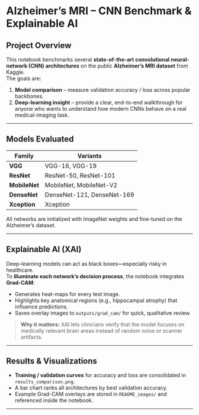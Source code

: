 # Alzheimer’s MRI – CNN Benchmark & Explainable AI

## Project Overview
This notebook benchmarks several **state-of-the-art convolutional neural-network (CNN) architectures** on the public **Alzheimer’s MRI dataset** from Kaggle.  
The goals are:

1. **Model comparison** – measure validation accuracy / loss across popular backbones.  
2. **Deep-learning insight** – provide a clear, end-to-end walkthrough for anyone who wants to understand how modern CNNs behave on a real medical-imaging task.

---

## Models Evaluated

| Family    | Variants                                  |
|-----------|-------------------------------------------|
| **VGG**   | VGG-16, VGG-19                            |
| **ResNet**| ResNet-50, ResNet-101                     |
| **MobileNet** | MobileNet, MobileNet-V2              |
| **DenseNet**  | DenseNet-121, DenseNet-169           |
| **Xception**  | Xception                              |

All networks are initialized with ImageNet weights and fine-tuned on the Alzheimer’s dataset.

---

## Explainable AI (XAI)

Deep-learning models can act as black boxes—especially risky in healthcare.  
To **illuminate each network’s decision process**, the notebook integrates **Grad-CAM**:

* Generates heat-maps for every test image.  
* Highlights key anatomical regions (e.g., hippocampal atrophy) that influence predictions.  
* Saves overlay images to `outputs/grad_cam/` for quick, qualitative review.

> **Why it matters:** XAI lets clinicians verify that the model focuses on medically relevant brain areas instead of random noise or scanner artifacts.

---

## Results & Visualizations

* **Training / validation curves** for accuracy and loss are consolidated in `results_comparison.png`.  
* A bar chart ranks all architectures by best validation accuracy.  
* Example Grad-CAM overlays are stored in `README_images/` and referenced inside the notebook.

---

